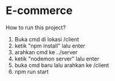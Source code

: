 # E-commerce

How to run this project?
1. Buka cmd di lokasi /client 
2. ketik "npm install" lalu enter
3. arahkan cmd ke ../server
4. ketik "nodemon server" lalu enter
5. buka cmd baru lalu arahkan ke /client
6. npm run start
